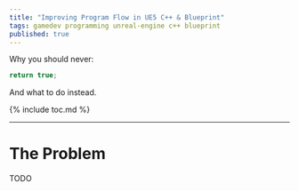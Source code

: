 ```yaml
---
title: "Improving Program Flow in UE5 C++ & Blueprint"
tags: gamedev programming unreal-engine c++ blueprint
published: true
---
```


Why you should never:
```c++
return true;
```
And what to do instead.

{% include toc.md %}

---

# The Problem
TODO
